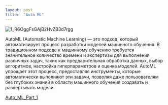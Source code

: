 ```yaml
---
layout: post
title:  "Auto ML"
---
```



![1_R6OggFsGAjB2HvZB3d7rgg](https://github.com/UzunDemir/uzundemir.github.io/assets/94790150/311b789b-f809-452f-b628-79bea3b25a57)

AutoML (Automatic Machine Learning) — это подход, который автоматизирует процесс разработки моделей машинного обучения. В традиционном подходе к машинному обучению требуется значительное количество времени и экспертизы для выполнения различных задач, таких как предварительная обработка данных, выбор алгоритмов, настройка гиперпараметров и оценка моделей. AutoML упрощает этот процесс, предоставляя инструменты, которые автоматически выполняют эти задачи, позволяя даже пользователям без глубоких знаний в области машинного обучения создавать и развертывать модели.

[Auto_ML_Part_1](https://github.com/UzunDemir/Auto_ML_Part_1)
